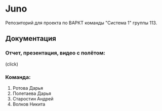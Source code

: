 # Juno
Репозиторий для проекта по ВАРКТ команды "Система 1" группы 113.

## Документация
### Отчет, презентация, видео с полётом: 
(click)

### Команда:
1. Ротова Дарья
2. Полетаева Дарья
3. Старостин Андрей
4. Волков Никита
